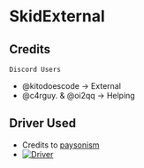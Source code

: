 # SkidExternal
## Credits
``Discord Users``
- @kitodoescode -> External
- @c4rguy. & @oi2qq -> Helping
## Driver Used
- Credits to [paysonism](https://github.com/paysonism/)  
- [![Driver](https://img.shields.io/badge/Driver-Source-gray?logo=github&labelColor=%232f2f2f)](https://github.com/paysonism/payson-ioctl-cheat-driver/)
